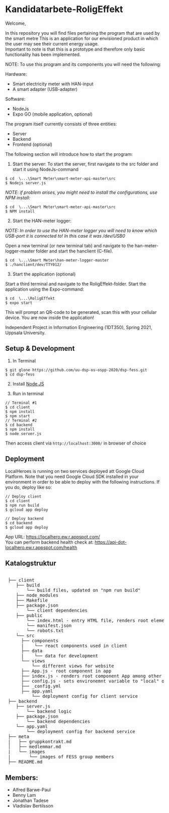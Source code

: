 # Kandidatarbete-RoligEffekt

Welcome,

In this repository you will find files pertaining the program that are used by the smart metre 
This is an application for our envisioned product in which the user may see their current energy usage.  
Important to note is that this is a prototype and therefore only basic functionality has been implemented.

NOTE: To use this program and its components you will need the following:

Hardware:
* Smart electricity meter with HAN-input
* A smart adapter (USB-adapter)

Software:
* NodeJs
* Expo GO (mobile application, optional)


The program itself currently consists of three entities:
* Server
* Backend
* Frontend (optional)

The following section will introduce how to start the program:

1. Start the server:
To start the server, first navigate to the src folder and start it using NodeJs-command

```
$ cd  \...\Smart Meter\smart-meter-api-master\src
$ Nodejs server.js
```
*NOTE: if problem arises, you might need to install the configurations, use NPM install:*

```
$ cd  \...\Smart Meter\smart-meter-api-master\src
$ NPM install
```

2. Start the HAN-meter logger:

*NOTE: In order to use the HAN-meter logger you will need to know which USB-port it is connected to! In this case it was /dev/USB0*

Open a new terminal (or new terminal tab) and navigate to the han-meter-logger-master folder and start the hanclient (C-file).


```
$ cd  \...\Smart Meter\han-meter-logger-master
$ ./hanclient/dev/TTY012/
```

3. Start the application (optional)

Start a third terminal and navigate to the RoligEffekt-folder. Start the application using the Expo-command:

```
$ cd  \...\RoligEffekt
$ expo start
```

This will prompt an QR-code to be generated, scan this with your cellular device.
You are now inside the application!


Independent Project in Information Engineering (1DT350),
Spring 2021, Uppsala University.

## Setup & Development

1. In Terminal

```
$ git glone https://github.com/uu-dsp-os-ospp-2020/dsp-fess.git
$ cd dsp-fess
```

2. Install [Node JS](https://nodejs.org)

3. Run in terminal

```
// Terminal #1
$ cd client
$ npm install
$ npm start
// Terminal #2
$ cd backend
$ npm install
$ node server.js
```

Then access client via `http://localhost:3000/` in browser of choice

## Deployment

LocalHeroes is running on two services deployed att Google Cloud Platform. Note that you need Google Cloud SDK installed in your environment in order to be able to deploy with the following instructions. If you do, deploy like so: 

```
// Deploy client 
$ cd client 
$ npm run build 
$ gcloud app deploy

// Deploy backend 
$ cd backend 
$ gcloud app deploy

```

App URL: https://localhero.ew.r.appspot.com/  
You can perform backend health check at: https://api-dot-localhero.ew.r.appspot.com/health

## Katalogstruktur
<pre>

 ├── client
    ├── build
        └── build files, updated on "npm run build"
    ├── node_modules
    ├── Makefile 
    ├── package.json
        └── client dependencies
    ├── public
        └── index.html - entry HTML file, renders root element rendered by index.js
        └── manifest.json 
        └── robots.txt
    └── src
      ├── components
      |    └── react components used in client
      ├── data
      |    └── data for development
      └── views
          └── different views for website
      ├── App.js - root component in app
      ├── index.js - renders root component App among other setup things
      ├── config.js - sets environemnt variable to "local" or "production"
      ├── _config.yml
      ├── app.yaml
          └── deployment config for client service
 ├── backend
    ├── server.js
        └── backend logic
    ├── package.json
        └── backend dependencies
    └── app.yaml
        └── deployment config for backend service
 ├── meta
 |   ├── gruppkontrakt.md
 │   ├── medlemmar.md
 |   └── images
 |       └── images of FESS group members
 ├── README.md
</pre>

## Members: 
- Alfred Barwe-Paul
- Benny Lam
- Jonathan Tadese
- Vladislav Bertilsson

